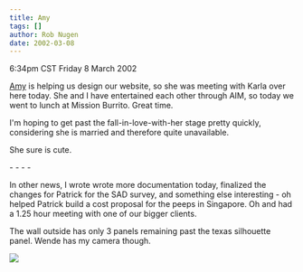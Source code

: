 ```yaml
---
title: Amy
tags: []
author: Rob Nugen
date: 2002-03-08
---
```


<title></title>
<p class=date>6:34pm CST Friday 8 March 2002</p>

<p><a href="https://www.amymultimedia.com">Amy</a> is helping us design
our website, so she was meeting with Karla over here today.  She and I
have entertained each other through AIM, so today we went to lunch at
Mission Burrito.  Great time.</p>

<p>I'm hoping to get past the fall-in-love-with-her stage pretty
quickly, considering she is married and therefore quite unavailable.</p>

<p>She sure is cute.</p>

<p>- - - -</p>

<p>In other news, I wrote wrote more documentation today, finalized
the changes for Patrick for the SAD survey, and something else
interesting - oh helped Patrick build a cost proposal for the peeps in
Singapore.  Oh and had a 1.25 hour meeting with one of our bigger
clients.</p>

<p>The wall outside has only 3 panels remaining past the texas
silhouette panel.  Wende has my camera though.</p>

<p><img src='/images/rob/wL-ROB.gif'/></p>

